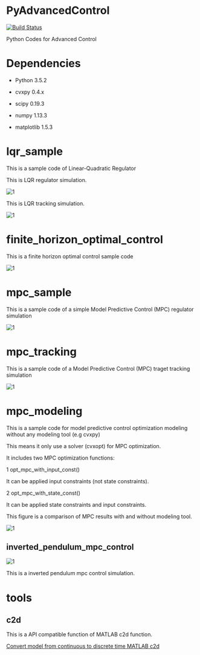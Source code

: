 # PyAdvancedControl

[![Build Status](https://travis-ci.org/AtsushiSakai/PyAdvancedControl.svg?branch=master)](https://travis-ci.org/AtsushiSakai/PyAdvancedControl)

Python Codes for Advanced Control

# Dependencies

- Python 3.5.2

- cvxpy 0.4.x

- scipy 0.19.3

- numpy 1.13.3

- matplotlib 1.5.3

# lqr_sample

This is a sample code of Linear-Quadratic Regulator

This is LQR regulator simulation.

![1](https://github.com/AtsushiSakai/PyAdvancedControl/blob/master/lqr_sample/Figure_1.png)

This is LQR tracking simulation.

![1](https://github.com/AtsushiSakai/PyAdvancedControl/blob/master/lqr_sample/Figure_2.png)

# finite_horizon_optimal_control

This is a finite horizon optimal control sample code

![1](https://github.com/AtsushiSakai/PyAdvancedControl/blob/master/finite_horizon_optimal_control/result.png)


# mpc_sample 

This is a sample code of a simple Model Predictive Control (MPC) regulator simulation

![1](https://github.com/AtsushiSakai/PyAdvancedControl/blob/master/mpc_sample/result.png)

# mpc_tracking 

This is a sample code of a Model Predictive Control (MPC) traget tracking simulation

![1](https://github.com/AtsushiSakai/PyAdvancedControl/blob/master/mpc_tracking/result1.png)

# mpc_modeling 

This is a sample code for model predictive control optimization modeling without any modeling tool (e.g cvxpy)

This means it only use a solver (cvxopt) for MPC optimization.

It includes two MPC optimization functions:

1 opt_mpc_with_input_const()

It can be applied input constraints (not state constraints).

2 opt_mpc_with_state_const()

It can be applied state constraints and input constraints.

This figure is a comparison of MPC results with and without modeling tool.

![1](https://github.com/AtsushiSakai/PyAdvancedControl/blob/master/mpc_modeling/result.png)


## inverted_pendulum_mpc_control

![1](https://github.com/AtsushiSakai/PyAdvancedControl/blob/master/inverted_pendulum_mpc_control/animation.gif)

This is a inverted pendulum mpc control simulation.


# tools

## c2d

This is a API compatible function of MATLAB c2d function. 

[Convert model from continuous to discrete time MATLAB c2d](https://jp.mathworks.com/help/control/ref/c2d.html)

